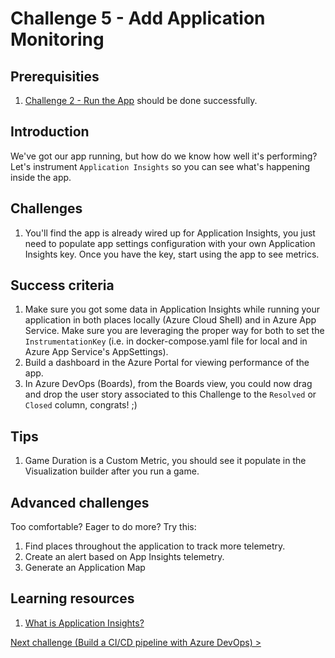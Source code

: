 # Challenge 5 - Add Application Monitoring

## Prerequisities

1. [Challenge 2 - Run the App](./RunTheApp.md) should be done successfully.

## Introduction

We've got our app running, but how do we know how well it's performing? Let's instrument `Application Insights` so you can see what's happening inside the app.

## Challenges

1. You'll find the app is already wired up for Application Insights, you just need to populate app settings configuration with your own Application Insights key. Once you have the key, start using the app to see metrics.

## Success criteria

1. Make sure you got some data in Application Insights while running your application in both places locally (Azure Cloud Shell) and in Azure App Service. Make sure you are leveraging the proper way for both to set the `InstrumentationKey` (i.e. in docker-compose.yaml file for local and in Azure App Service's AppSettings).
1. Build a dashboard in the Azure Portal for viewing performance of the app.
1. In Azure DevOps (Boards), from the Boards view, you could now drag and drop the user story associated to this Challenge to the `Resolved` or `Closed` column, congrats! ;)

## Tips

1. Game Duration is a Custom Metric, you should see it populate in the Visualization builder after you run a game.

## Advanced challenges

Too comfortable? Eager to do more? Try this:

1. Find places throughout the application to track more telemetry.
1. Create an alert based on App Insights telemetry.
1. Generate an Application Map

## Learning resources

1. [What is Application Insights?](https://docs.microsoft.com/en-us/azure/application-insights/app-insights-overview)

[Next challenge (Build a CI/CD pipeline with Azure DevOps) >](./BuildCICDPipelineWithAzureDevOps.md)